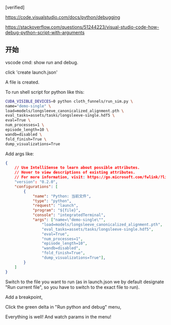 [verified]

https://code.visualstudio.com/docs/python/debugging

https://stackoverflow.com/questions/51244223/visual-studio-code-how-debug-python-script-with-arguments

## 开始

vscode cmd: show run and debug.

click 'create launch.json'

A file is created.

To run shell script for python like this:

```sh
CUDA_VISIBLE_DEVICES=0 python cloth_funnels/run_sim.py \
name="demo-single" \
load=models/longsleeve_canonicalized_alignment.pth \
eval_tasks=assets/tasks/longsleeve-single.hdf5 \
eval=True \
num_processes=1 \
episode_length=10 \
wandb=disabled \
fold_finish=True \
dump_visualizations=True

```

Add args like:

```json
{
    // Use IntelliSense to learn about possible attributes.
    // Hover to view descriptions of existing attributes.
    // For more information, visit: https://go.microsoft.com/fwlink/?linkid=830387
    "version": "0.2.0",
    "configurations": [
        {
            "name": "Python: 当前文件",
            "type": "python",
            "request": "launch",
            "program": "${file}",
            "console": "integratedTerminal",
            "args": ["name=\"demo-single\"",
                "load=models/longsleeve_canonicalized_alignment.pth",
                "eval_tasks=assets/tasks/longsleeve-single.hdf5",
                "eval=True",
                "num_processes=1",
                "episode_length=10",
                "wandb=disabled",
                "fold_finish=True",
                "dump_visualizations=True"],
        }
    ]
}
```

Switch to the file you want to run (as in launch.json we by default designate "Run current file", so you have to switch to the exact file to run).

Add a breakpoint,

Click the green delta in "Run python and debug" menu,

Everything is well! And watch params in the menu!

